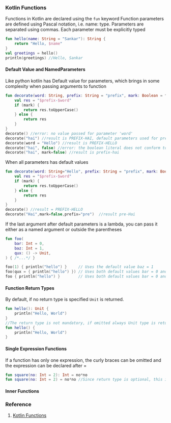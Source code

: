 ### Kotlin Functions
Functions in Kotlin are declared using the <code>fun</code> keyword
Function parameters are defined using Pascal notation, 
i.e. name: type. Parameters are separated using commas. Each parameter must be explicitly typed
```kotlin
fun hello(name: String = "Sankar"): String {
    return "Hello, $name"
}
val greetings = hello()
println(greetings) //Hello, Sankar
```
#### Default Value and NamedParameters 
Like python kotlin has Default value for parameters, which brings in some complexity when passing arguments to function
```kotlin
fun decorate(word: String, prefix: String = "prefix", mark: Boolean = true): String {
    val res = "$prefix-$word"
    if (mark) {
        return res.toUpperCase()
    } else {
        return res
    }
}
decorate() //error: no value passed for parameter 'word'
decorate("hai") //result is PREFIX-HAI, default parameters used for prefix and capitalize
decorate(word = "Hello") //result is PREFIX-HELLO
decorate("hai", false) //error: the boolean literal does not conform to the expected type String
decorate("hai", mark=false) //result is prefix-hai
``` 
When all parameters has default values
```kotlin
fun decorate(word: String="Hello", prefix: String = "prefix", mark: Boolean = true): Any {
    val res = "$prefix-$word"
    if (mark) {
        return res.toUpperCase()
    } else {
        return res
    }
}
decorate() //result = PREFIX-HELLO
decorate("Hai",mark=false,prefix="pre")  //result pre-Hai
```
If the last argument after default parameters is a lambda, you can pass it either as a named argument or outside the parentheses
```kotlin
fun foo(
    bar: Int = 0,
    baz: Int = 1,
    qux: () -> Unit,
) { /*...*/ }

foo(1) { println("hello") }     // Uses the default value baz = 1
foo(qux = { println("hello") }) // Uses both default values bar = 0 and baz = 1 
foo { println("hello") }        // Uses both default values bar = 0 and baz = 1
```
#### Function Return Types
By default, if no return type is specified <code>Unit</code> is returned.
```kotlin
fun hello(): Unit {
    println("Hello, World")
}
//The return type is not mandatory, if omitted always Unit type is returned
fun hello() {
    println("Hello, World")
}
```
#### Single Expression Functions
If a function has only one expression, the curly braces can be omitted and the expression can be declared after = 
```kotlin
fun square(no: Int = 2): Int = no*no
fun square(no: Int = 2) = no*no //Since return type is optional, this is also equally valid
```

#### Inner Functions   




### Reference
1. [Kotlin Functions](https://kotlinlang.org/docs/reference/functions.html)


